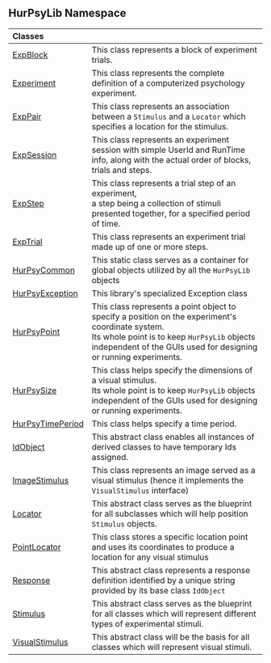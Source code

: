 ## HurPsyLib Namespace

| Classes | |
| :--- | :--- |
| [ExpBlock](HurPsyLib.ExpBlock.md 'HurPsyLib.ExpBlock') | This class represents a block of experiment trials. |
| [Experiment](HurPsyLib.Experiment.md 'HurPsyLib.Experiment') | This class represents the complete definition of a computerized psychology experiment. |
| [ExpPair](HurPsyLib.ExpPair.md 'HurPsyLib.ExpPair') | This class represents an association between a `Stimulus` and a `Locator` which specifies a location for the stimulus. |
| [ExpSession](HurPsyLib.ExpSession.md 'HurPsyLib.ExpSession') | This class represents an experiment session with simple UserId and RunTime info, along with the actual order of blocks, trials and steps. |
| [ExpStep](HurPsyLib.ExpStep.md 'HurPsyLib.ExpStep') | This class represents a trial step of an experiment,<br/>a step being a collection of stimuli presented together, for a specified period of time. |
| [ExpTrial](HurPsyLib.ExpTrial.md 'HurPsyLib.ExpTrial') | This class represents an experiment trial made up of one or more steps. |
| [HurPsyCommon](HurPsyLib.HurPsyCommon.md 'HurPsyLib.HurPsyCommon') | This static class serves as a container for global objects utilized by all the `HurPsyLib` objects |
| [HurPsyException](HurPsyLib.HurPsyException.md 'HurPsyLib.HurPsyException') | This library's specialized Exception class |
| [HurPsyPoint](HurPsyLib.HurPsyPoint.md 'HurPsyLib.HurPsyPoint') | This class represents a point object to specify a position on the experiment's coordinate system.<br/>Its whole point is to keep `HurPsyLib` objects independent of the GUIs used for designing or running experiments. |
| [HurPsySize](HurPsyLib.HurPsySize.md 'HurPsyLib.HurPsySize') | This class helps specify the dimensions of a visual stimulus.<br/>Its whole point is to keep `HurPsyLib` objects independent of the GUIs used for designing or running experiments. |
| [HurPsyTimePeriod](HurPsyLib.HurPsyTimePeriod.md 'HurPsyLib.HurPsyTimePeriod') | This class helps specify a time period. |
| [IdObject](HurPsyLib.IdObject.md 'HurPsyLib.IdObject') | This abstract class enables all instances of derived classes to have temporary Ids assigned. |
| [ImageStimulus](HurPsyLib.ImageStimulus.md 'HurPsyLib.ImageStimulus') | This class represents an image served as a visual stimulus (hence it implements the `VisualStimulus` interface) |
| [Locator](HurPsyLib.Locator.md 'HurPsyLib.Locator') | This abstract class serves as the blueprint for all subclasses which will help position `Stimulus` objects. |
| [PointLocator](HurPsyLib.PointLocator.md 'HurPsyLib.PointLocator') | This class stores a specific location point and uses its coordinates to produce a location for any visual stimulus |
| [Response](HurPsyLib.Response.md 'HurPsyLib.Response') | This abstract class represents a response definition identified by a unique string provided by its base class `IdObject` |
| [Stimulus](HurPsyLib.Stimulus.md 'HurPsyLib.Stimulus') | This abstract class serves as the blueprint for all classes which will represent different types of experimental stimuli. |
| [VisualStimulus](HurPsyLib.VisualStimulus.md 'HurPsyLib.VisualStimulus') | This abstract class will be the basis for all classes which will represent visual stimuli. |
